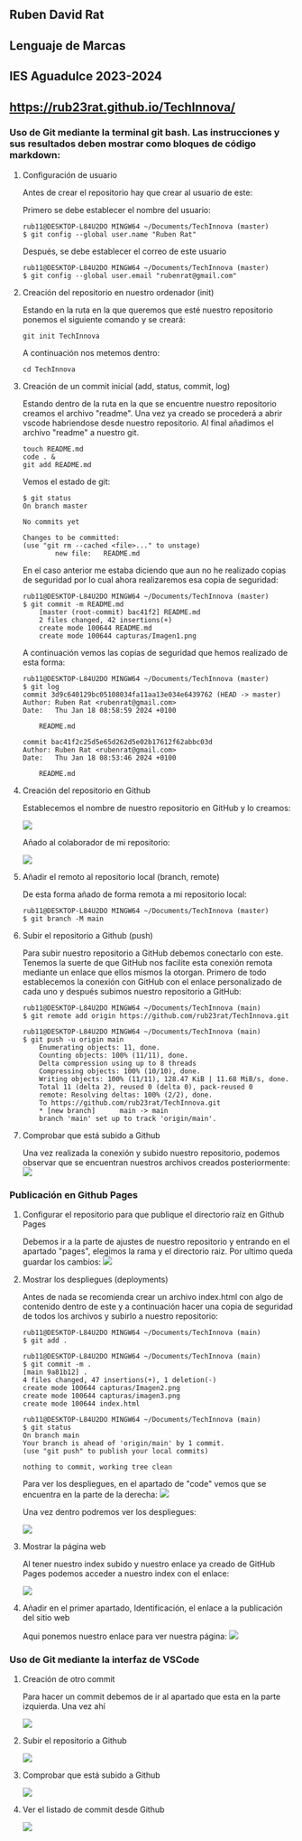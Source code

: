 ## Ruben David Rat
## Lenguaje de Marcas
## IES Aguadulce 2023-2024
## https://rub23rat.github.io/TechInnova/

### Uso de Git mediante la terminal git bash. Las instrucciones y sus resultados deben mostrar como bloques de código markdown:

1. Configuración de usuario
    
    Antes de crear el repositorio hay que crear al usuario de este:

    Primero se debe establecer el nombre del usuario:
    ```
    rub11@DESKTOP-L84U2DO MINGW64 ~/Documents/TechInnova (master)
    $ git config --global user.name "Ruben Rat"
    ```
    Después, se debe establecer el correo de este usuario
    ```
    rub11@DESKTOP-L84U2DO MINGW64 ~/Documents/TechInnova (master)
    $ git config --global user.email "rubenrat@gmail.com"
    ```

1. Creación del repositorio en nuestro ordenador (init)
    
    Estando en la ruta en la que queremos que esté nuestro repositorio ponemos el siguiente comando y se creará:
    ```
    git init TechInnova
    ```
    A continuación nos metemos dentro:
    ```
    cd TechInnova
    ```

1.  Creación de un commit inicial (add, status, commit, log)

    Estando dentro de la ruta en la que se encuentre nuestro repositorio creamos el archivo "readme". Una vez ya creado se procederá a abrir vscode habriendose desde nuestro repositorio. Al final añadimos el archivo "readme" a nuestro git.
    ```
    touch README.md
    code . &
    git add README.md
    ```
    Vemos el estado de git:
    ```
    $ git status
    On branch master

    No commits yet

    Changes to be committed:
    (use "git rm --cached <file>..." to unstage)
            new file:   README.md
    ```
    En el caso anterior me estaba diciendo que aun no he realizado copias de seguridad por lo cual ahora realizaremos esa copia de seguridad:
    ```
    rub11@DESKTOP-L84U2DO MINGW64 ~/Documents/TechInnova (master)
    $ git commit -m README.md
        [master (root-commit) bac41f2] README.md
        2 files changed, 42 insertions(+)
        create mode 100644 README.md
        create mode 100644 capturas/Imagen1.png
    ```
    A continuación vemos las copias de seguridad que hemos realizado de esta forma:
    ```
    rub11@DESKTOP-L84U2DO MINGW64 ~/Documents/TechInnova (master)
    $ git log
    commit 3d9c640129bc05108034fa11aa13e034e6439762 (HEAD -> master)
    Author: Ruben Rat <rubenrat@gmail.com>
    Date:   Thu Jan 18 08:58:59 2024 +0100

        README.md

    commit bac41f2c25d5e65d262d5e02b17612f62abbc03d
    Author: Ruben Rat <rubenrat@gmail.com>
    Date:   Thu Jan 18 08:53:46 2024 +0100

        README.md

    ```

1.  Creación del repositorio en Github
    
    Establecemos el nombre de nuestro repositorio en GitHub y lo creamos:

    ![](/capturas/Imagen1.png)

    Añado al colaborador de mi repositorio:

    ![](/capturas/imagen7.png)

1. Añadir el remoto al repositorio local (branch, remote)

    De esta forma añado de forma remota a mi repositorio local:
    ```
    rub11@DESKTOP-L84U2DO MINGW64 ~/Documents/TechInnova (master)
    $ git branch -M main
    ```

1. Subir el repositorio a Github (push)

    Para subir nuestro repositorio a GitHub debemos conectarlo con este. Tenemos la suerte de que GitHub nos facilite esta conexión remota mediante un enlace que ellos mismos la otorgan. Primero de todo establecemos la conexión con GitHub con el enlace personalizado de cada uno y después subimos nuestro repositorio a GitHub: 
    ```
    rub11@DESKTOP-L84U2DO MINGW64 ~/Documents/TechInnova (main)
    $ git remote add origin https://github.com/rub23rat/TechInnova.git

    rub11@DESKTOP-L84U2DO MINGW64 ~/Documents/TechInnova (main)
    $ git push -u origin main
        Enumerating objects: 11, done.
        Counting objects: 100% (11/11), done.
        Delta compression using up to 8 threads
        Compressing objects: 100% (10/10), done.
        Writing objects: 100% (11/11), 128.47 KiB | 11.68 MiB/s, done.
        Total 11 (delta 2), reused 0 (delta 0), pack-reused 0
        remote: Resolving deltas: 100% (2/2), done.
        To https://github.com/rub23rat/TechInnova.git
        * [new branch]      main -> main
        branch 'main' set up to track 'origin/main'.
    ```

1. Comprobar que está subido a Github

    Una vez realizada la conexión y subido nuestro repositorio, podemos observar que se encuentran nuestros archivos creados posteriormente:
    ![](/capturas/Imagen2.png)

### Publicación en Github Pages

1. Configurar el repositorio para que publique el directorio raíz en Github Pages
    
    Debemos ir a la parte de ajustes de nuestro repositorio y entrando en el apartado "pages", elegimos la rama y el directorio raiz. Por ultimo queda guardar los cambios:
    ![](/capturas/imagen3.png)

1. Mostrar los despliegues (deployments)
    
    Antes de nada se recomienda crear un archivo index.html con algo de contenido dentro de este y a continuación hacer una copia de seguridad de todos los archivos y subirlo a nuestro repositorio:
    ```
    rub11@DESKTOP-L84U2DO MINGW64 ~/Documents/TechInnova (main)
    $ git add .

    rub11@DESKTOP-L84U2DO MINGW64 ~/Documents/TechInnova (main)
    $ git commit -m .
    [main 9a81b12] .
    4 files changed, 47 insertions(+), 1 deletion(-)
    create mode 100644 capturas/Imagen2.png
    create mode 100644 capturas/imagen3.png
    create mode 100644 index.html

    rub11@DESKTOP-L84U2DO MINGW64 ~/Documents/TechInnova (main)
    $ git status
    On branch main
    Your branch is ahead of 'origin/main' by 1 commit.
    (use "git push" to publish your local commits)

    nothing to commit, working tree clean
    ```
    Para ver los despliegues, en el apartado de "code" vemos que se encuentra en la parte de la derecha:
    ![](/capturas/imagen13.png)

    Una vez dentro podremos ver los despliegues:

    ![](/capturas/imagen9.png)

1. Mostrar la página web

    Al tener nuestro index subido y nuestro enlace ya creado de GitHub Pages podemos acceder a nuestro index con el enlace:

    ![](/capturas/imagen5.png)

1. Añadir en el primer apartado, Identificación, el enlace a la publicación del sitio web

    Aqui ponemos nuestro enlace para ver nuestra página:
    ![](/capturas/imagen6.png)

### Uso de Git mediante la interfaz de VSCode

1. Creación de otro commit

    Para hacer un commit debemos de ir al apartado que esta en la parte izquierda. Una vez ahí

    ![](/capturas/imagen8.png)

1. Subir el repositorio a Github

    ![](/capturas/imagen10.png)

1. Comprobar que está subido a Github

    ![](/capturas/imagen11.png)

1. Ver el listado de commit desde Github

    ![](/capturas/imagen12.png)

